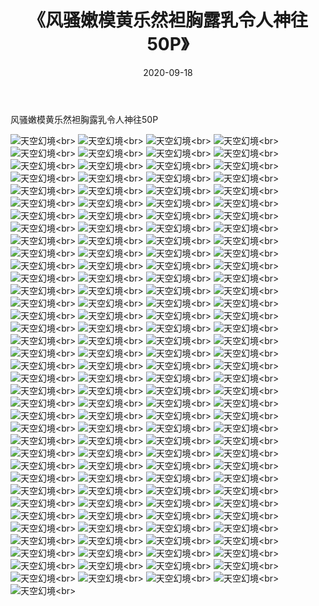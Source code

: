 ﻿---
layout: post
title: 《风骚嫩模黄乐然袒胸露乳令人神往50P》
date: 2020-09-18
img: http://photo.orgx.cf/性感/2020/风骚嫩模黄乐然袒胸露乳令人神往50P/000.jpg
tags: [美女,性感,泳衣]
---

风骚嫩模黄乐然袒胸露乳令人神往50P



![天空幻境](http://photo.orgx.cf/性感/2020/风骚嫩模黄乐然袒胸露乳令人神往50P/001.jpg''天空幻境'')<br>
![天空幻境](http://photo.orgx.cf/性感/2020/风骚嫩模黄乐然袒胸露乳令人神往50P/002.jpg''天空幻境'')<br>
![天空幻境](http://photo.orgx.cf/性感/2020/风骚嫩模黄乐然袒胸露乳令人神往50P/003.jpg''天空幻境'')<br>
![天空幻境](http://photo.orgx.cf/性感/2020/风骚嫩模黄乐然袒胸露乳令人神往50P/004.jpg''天空幻境'')<br>
![天空幻境](http://photo.orgx.cf/性感/2020/风骚嫩模黄乐然袒胸露乳令人神往50P/005.jpg''天空幻境'')<br>
![天空幻境](http://photo.orgx.cf/性感/2020/风骚嫩模黄乐然袒胸露乳令人神往50P/006.jpg''天空幻境'')<br>
![天空幻境](http://photo.orgx.cf/性感/2020/风骚嫩模黄乐然袒胸露乳令人神往50P/007.jpg''天空幻境'')<br>
![天空幻境](http://photo.orgx.cf/性感/2020/风骚嫩模黄乐然袒胸露乳令人神往50P/008.jpg''天空幻境'')<br>
![天空幻境](http://photo.orgx.cf/性感/2020/风骚嫩模黄乐然袒胸露乳令人神往50P/009.jpg''天空幻境'')<br>
![天空幻境](http://photo.orgx.cf/性感/2020/风骚嫩模黄乐然袒胸露乳令人神往50P/010.jpg''天空幻境'')<br>
![天空幻境](http://photo.orgx.cf/性感/2020/风骚嫩模黄乐然袒胸露乳令人神往50P/011.jpg''天空幻境'')<br>
![天空幻境](http://photo.orgx.cf/性感/2020/风骚嫩模黄乐然袒胸露乳令人神往50P/012.jpg''天空幻境'')<br>
![天空幻境](http://photo.orgx.cf/性感/2020/风骚嫩模黄乐然袒胸露乳令人神往50P/013.jpg''天空幻境'')<br>
![天空幻境](http://photo.orgx.cf/性感/2020/风骚嫩模黄乐然袒胸露乳令人神往50P/014.jpg''天空幻境'')<br>
![天空幻境](http://photo.orgx.cf/性感/2020/风骚嫩模黄乐然袒胸露乳令人神往50P/015.jpg''天空幻境'')<br>
![天空幻境](http://photo.orgx.cf/性感/2020/风骚嫩模黄乐然袒胸露乳令人神往50P/016.jpg''天空幻境'')<br>
![天空幻境](http://photo.orgx.cf/性感/2020/风骚嫩模黄乐然袒胸露乳令人神往50P/017.jpg''天空幻境'')<br>
![天空幻境](http://photo.orgx.cf/性感/2020/风骚嫩模黄乐然袒胸露乳令人神往50P/018.jpg''天空幻境'')<br>
![天空幻境](http://photo.orgx.cf/性感/2020/风骚嫩模黄乐然袒胸露乳令人神往50P/019.jpg''天空幻境'')<br>
![天空幻境](http://photo.orgx.cf/性感/2020/风骚嫩模黄乐然袒胸露乳令人神往50P/020.jpg''天空幻境'')<br>
![天空幻境](http://photo.orgx.cf/性感/2020/风骚嫩模黄乐然袒胸露乳令人神往50P/021.jpg''天空幻境'')<br>
![天空幻境](http://photo.orgx.cf/性感/2020/风骚嫩模黄乐然袒胸露乳令人神往50P/022.jpg''天空幻境'')<br>
![天空幻境](http://photo.orgx.cf/性感/2020/风骚嫩模黄乐然袒胸露乳令人神往50P/023.jpg''天空幻境'')<br>
![天空幻境](http://photo.orgx.cf/性感/2020/风骚嫩模黄乐然袒胸露乳令人神往50P/024.jpg''天空幻境'')<br>
![天空幻境](http://photo.orgx.cf/性感/2020/风骚嫩模黄乐然袒胸露乳令人神往50P/025.jpg''天空幻境'')<br>
![天空幻境](http://photo.orgx.cf/性感/2020/风骚嫩模黄乐然袒胸露乳令人神往50P/026.jpg''天空幻境'')<br>
![天空幻境](http://photo.orgx.cf/性感/2020/风骚嫩模黄乐然袒胸露乳令人神往50P/027.jpg''天空幻境'')<br>
![天空幻境](http://photo.orgx.cf/性感/2020/风骚嫩模黄乐然袒胸露乳令人神往50P/028.jpg''天空幻境'')<br>
![天空幻境](http://photo.orgx.cf/性感/2020/风骚嫩模黄乐然袒胸露乳令人神往50P/029.jpg''天空幻境'')<br>
![天空幻境](http://photo.orgx.cf/性感/2020/风骚嫩模黄乐然袒胸露乳令人神往50P/030.jpg''天空幻境'')<br>
![天空幻境](http://photo.orgx.cf/性感/2020/风骚嫩模黄乐然袒胸露乳令人神往50P/031.jpg''天空幻境'')<br>
![天空幻境](http://photo.orgx.cf/性感/2020/风骚嫩模黄乐然袒胸露乳令人神往50P/032.jpg''天空幻境'')<br>
![天空幻境](http://photo.orgx.cf/性感/2020/风骚嫩模黄乐然袒胸露乳令人神往50P/033.jpg''天空幻境'')<br>
![天空幻境](http://photo.orgx.cf/性感/2020/风骚嫩模黄乐然袒胸露乳令人神往50P/034.jpg''天空幻境'')<br>
![天空幻境](http://photo.orgx.cf/性感/2020/风骚嫩模黄乐然袒胸露乳令人神往50P/035.jpg''天空幻境'')<br>
![天空幻境](http://photo.orgx.cf/性感/2020/风骚嫩模黄乐然袒胸露乳令人神往50P/036.jpg''天空幻境'')<br>
![天空幻境](http://photo.orgx.cf/性感/2020/风骚嫩模黄乐然袒胸露乳令人神往50P/037.jpg''天空幻境'')<br>
![天空幻境](http://photo.orgx.cf/性感/2020/风骚嫩模黄乐然袒胸露乳令人神往50P/038.jpg''天空幻境'')<br>
![天空幻境](http://photo.orgx.cf/性感/2020/风骚嫩模黄乐然袒胸露乳令人神往50P/039.jpg''天空幻境'')<br>
![天空幻境](http://photo.orgx.cf/性感/2020/风骚嫩模黄乐然袒胸露乳令人神往50P/040.jpg''天空幻境'')<br>
![天空幻境](http://photo.orgx.cf/性感/2020/风骚嫩模黄乐然袒胸露乳令人神往50P/041.jpg''天空幻境'')<br>
![天空幻境](http://photo.orgx.cf/性感/2020/风骚嫩模黄乐然袒胸露乳令人神往50P/042.jpg''天空幻境'')<br>
![天空幻境](http://photo.orgx.cf/性感/2020/风骚嫩模黄乐然袒胸露乳令人神往50P/043.jpg''天空幻境'')<br>
![天空幻境](http://photo.orgx.cf/性感/2020/风骚嫩模黄乐然袒胸露乳令人神往50P/044.jpg''天空幻境'')<br>
![天空幻境](http://photo.orgx.cf/性感/2020/风骚嫩模黄乐然袒胸露乳令人神往50P/045.jpg''天空幻境'')<br>
![天空幻境](http://photo.orgx.cf/性感/2020/风骚嫩模黄乐然袒胸露乳令人神往50P/046.jpg''天空幻境'')<br>
![天空幻境](http://photo.orgx.cf/性感/2020/风骚嫩模黄乐然袒胸露乳令人神往50P/047.jpg''天空幻境'')<br>
![天空幻境](http://photo.orgx.cf/性感/2020/风骚嫩模黄乐然袒胸露乳令人神往50P/048.jpg''天空幻境'')<br>
![天空幻境](http://photo.orgx.cf/性感/2020/风骚嫩模黄乐然袒胸露乳令人神往50P/049.jpg''天空幻境'')<br>
![天空幻境](http://photo.orgx.cf/性感/2020/风骚嫩模黄乐然袒胸露乳令人神往50P/050.jpg''天空幻境'')<br>
![天空幻境](http://photo.orgx.cf/性感/2020/风骚嫩模黄乐然袒胸露乳令人神往50P/051.jpg''天空幻境'')<br>
![天空幻境](http://photo.orgx.cf/性感/2020/风骚嫩模黄乐然袒胸露乳令人神往50P/052.jpg''天空幻境'')<br>
![天空幻境](http://photo.orgx.cf/性感/2020/风骚嫩模黄乐然袒胸露乳令人神往50P/053.jpg''天空幻境'')<br>
![天空幻境](http://photo.orgx.cf/性感/2020/风骚嫩模黄乐然袒胸露乳令人神往50P/054.jpg''天空幻境'')<br>
![天空幻境](http://photo.orgx.cf/性感/2020/风骚嫩模黄乐然袒胸露乳令人神往50P/055.jpg''天空幻境'')<br>
![天空幻境](http://photo.orgx.cf/性感/2020/风骚嫩模黄乐然袒胸露乳令人神往50P/056.jpg''天空幻境'')<br>
![天空幻境](http://photo.orgx.cf/性感/2020/风骚嫩模黄乐然袒胸露乳令人神往50P/057.jpg''天空幻境'')<br>
![天空幻境](http://photo.orgx.cf/性感/2020/风骚嫩模黄乐然袒胸露乳令人神往50P/058.jpg''天空幻境'')<br>
![天空幻境](http://photo.orgx.cf/性感/2020/风骚嫩模黄乐然袒胸露乳令人神往50P/059.jpg''天空幻境'')<br>
![天空幻境](http://photo.orgx.cf/性感/2020/风骚嫩模黄乐然袒胸露乳令人神往50P/060.jpg''天空幻境'')<br>
![天空幻境](http://photo.orgx.cf/性感/2020/风骚嫩模黄乐然袒胸露乳令人神往50P/061.jpg''天空幻境'')<br>
![天空幻境](http://photo.orgx.cf/性感/2020/风骚嫩模黄乐然袒胸露乳令人神往50P/062.jpg''天空幻境'')<br>
![天空幻境](http://photo.orgx.cf/性感/2020/风骚嫩模黄乐然袒胸露乳令人神往50P/063.jpg''天空幻境'')<br>
![天空幻境](http://photo.orgx.cf/性感/2020/风骚嫩模黄乐然袒胸露乳令人神往50P/064.jpg''天空幻境'')<br>
![天空幻境](http://photo.orgx.cf/性感/2020/风骚嫩模黄乐然袒胸露乳令人神往50P/065.jpg''天空幻境'')<br>
![天空幻境](http://photo.orgx.cf/性感/2020/风骚嫩模黄乐然袒胸露乳令人神往50P/066.jpg''天空幻境'')<br>
![天空幻境](http://photo.orgx.cf/性感/2020/风骚嫩模黄乐然袒胸露乳令人神往50P/067.jpg''天空幻境'')<br>
![天空幻境](http://photo.orgx.cf/性感/2020/风骚嫩模黄乐然袒胸露乳令人神往50P/068.jpg''天空幻境'')<br>
![天空幻境](http://photo.orgx.cf/性感/2020/风骚嫩模黄乐然袒胸露乳令人神往50P/069.jpg''天空幻境'')<br>
![天空幻境](http://photo.orgx.cf/性感/2020/风骚嫩模黄乐然袒胸露乳令人神往50P/070.jpg''天空幻境'')<br>
![天空幻境](http://photo.orgx.cf/性感/2020/风骚嫩模黄乐然袒胸露乳令人神往50P/071.jpg''天空幻境'')<br>
![天空幻境](http://photo.orgx.cf/性感/2020/风骚嫩模黄乐然袒胸露乳令人神往50P/072.jpg''天空幻境'')<br>
![天空幻境](http://photo.orgx.cf/性感/2020/风骚嫩模黄乐然袒胸露乳令人神往50P/073.jpg''天空幻境'')<br>
![天空幻境](http://photo.orgx.cf/性感/2020/风骚嫩模黄乐然袒胸露乳令人神往50P/074.jpg''天空幻境'')<br>
![天空幻境](http://photo.orgx.cf/性感/2020/风骚嫩模黄乐然袒胸露乳令人神往50P/075.jpg''天空幻境'')<br>
![天空幻境](http://photo.orgx.cf/性感/2020/风骚嫩模黄乐然袒胸露乳令人神往50P/076.jpg''天空幻境'')<br>
![天空幻境](http://photo.orgx.cf/性感/2020/风骚嫩模黄乐然袒胸露乳令人神往50P/077.jpg''天空幻境'')<br>
![天空幻境](http://photo.orgx.cf/性感/2020/风骚嫩模黄乐然袒胸露乳令人神往50P/078.jpg''天空幻境'')<br>
![天空幻境](http://photo.orgx.cf/性感/2020/风骚嫩模黄乐然袒胸露乳令人神往50P/079.jpg''天空幻境'')<br>
![天空幻境](http://photo.orgx.cf/性感/2020/风骚嫩模黄乐然袒胸露乳令人神往50P/080.jpg''天空幻境'')<br>
![天空幻境](http://photo.orgx.cf/性感/2020/风骚嫩模黄乐然袒胸露乳令人神往50P/081.jpg''天空幻境'')<br>
![天空幻境](http://photo.orgx.cf/性感/2020/风骚嫩模黄乐然袒胸露乳令人神往50P/082.jpg''天空幻境'')<br>
![天空幻境](http://photo.orgx.cf/性感/2020/风骚嫩模黄乐然袒胸露乳令人神往50P/083.jpg''天空幻境'')<br>
![天空幻境](http://photo.orgx.cf/性感/2020/风骚嫩模黄乐然袒胸露乳令人神往50P/084.jpg''天空幻境'')<br>
![天空幻境](http://photo.orgx.cf/性感/2020/风骚嫩模黄乐然袒胸露乳令人神往50P/085.jpg''天空幻境'')<br>
![天空幻境](http://photo.orgx.cf/性感/2020/风骚嫩模黄乐然袒胸露乳令人神往50P/086.jpg''天空幻境'')<br>
![天空幻境](http://photo.orgx.cf/性感/2020/风骚嫩模黄乐然袒胸露乳令人神往50P/087.jpg''天空幻境'')<br>
![天空幻境](http://photo.orgx.cf/性感/2020/风骚嫩模黄乐然袒胸露乳令人神往50P/088.jpg''天空幻境'')<br>
![天空幻境](http://photo.orgx.cf/性感/2020/风骚嫩模黄乐然袒胸露乳令人神往50P/089.jpg''天空幻境'')<br>
![天空幻境](http://photo.orgx.cf/性感/2020/风骚嫩模黄乐然袒胸露乳令人神往50P/090.jpg''天空幻境'')<br>
![天空幻境](http://photo.orgx.cf/性感/2020/风骚嫩模黄乐然袒胸露乳令人神往50P/091.jpg''天空幻境'')<br>
![天空幻境](http://photo.orgx.cf/性感/2020/风骚嫩模黄乐然袒胸露乳令人神往50P/092.jpg''天空幻境'')<br>
![天空幻境](http://photo.orgx.cf/性感/2020/风骚嫩模黄乐然袒胸露乳令人神往50P/093.jpg''天空幻境'')<br>
![天空幻境](http://photo.orgx.cf/性感/2020/风骚嫩模黄乐然袒胸露乳令人神往50P/094.jpg''天空幻境'')<br>
![天空幻境](http://photo.orgx.cf/性感/2020/风骚嫩模黄乐然袒胸露乳令人神往50P/095.jpg''天空幻境'')<br>
![天空幻境](http://photo.orgx.cf/性感/2020/风骚嫩模黄乐然袒胸露乳令人神往50P/096.jpg''天空幻境'')<br>
![天空幻境](http://photo.orgx.cf/性感/2020/风骚嫩模黄乐然袒胸露乳令人神往50P/097.jpg''天空幻境'')<br>
![天空幻境](http://photo.orgx.cf/性感/2020/风骚嫩模黄乐然袒胸露乳令人神往50P/098.jpg''天空幻境'')<br>
![天空幻境](http://photo.orgx.cf/性感/2020/风骚嫩模黄乐然袒胸露乳令人神往50P/099.jpg''天空幻境'')<br>
![天空幻境](http://photo.orgx.cf/性感/2020/风骚嫩模黄乐然袒胸露乳令人神往50P/100.jpg''天空幻境'')<br>
![天空幻境](http://photo.orgx.cf/性感/2020/风骚嫩模黄乐然袒胸露乳令人神往50P/101.jpg''天空幻境'')<br>
![天空幻境](http://photo.orgx.cf/性感/2020/风骚嫩模黄乐然袒胸露乳令人神往50P/102.jpg''天空幻境'')<br>
![天空幻境](http://photo.orgx.cf/性感/2020/风骚嫩模黄乐然袒胸露乳令人神往50P/103.jpg''天空幻境'')<br>
![天空幻境](http://photo.orgx.cf/性感/2020/风骚嫩模黄乐然袒胸露乳令人神往50P/104.jpg''天空幻境'')<br>
![天空幻境](http://photo.orgx.cf/性感/2020/风骚嫩模黄乐然袒胸露乳令人神往50P/105.jpg''天空幻境'')<br>
![天空幻境](http://photo.orgx.cf/性感/2020/风骚嫩模黄乐然袒胸露乳令人神往50P/106.jpg''天空幻境'')<br>
![天空幻境](http://photo.orgx.cf/性感/2020/风骚嫩模黄乐然袒胸露乳令人神往50P/107.jpg''天空幻境'')<br>
![天空幻境](http://photo.orgx.cf/性感/2020/风骚嫩模黄乐然袒胸露乳令人神往50P/108.jpg''天空幻境'')<br>
![天空幻境](http://photo.orgx.cf/性感/2020/风骚嫩模黄乐然袒胸露乳令人神往50P/109.jpg''天空幻境'')<br>
![天空幻境](http://photo.orgx.cf/性感/2020/风骚嫩模黄乐然袒胸露乳令人神往50P/110.jpg''天空幻境'')<br>
![天空幻境](http://photo.orgx.cf/性感/2020/风骚嫩模黄乐然袒胸露乳令人神往50P/111.jpg''天空幻境'')<br>
![天空幻境](http://photo.orgx.cf/性感/2020/风骚嫩模黄乐然袒胸露乳令人神往50P/112.jpg''天空幻境'')<br>
![天空幻境](http://photo.orgx.cf/性感/2020/风骚嫩模黄乐然袒胸露乳令人神往50P/113.jpg''天空幻境'')<br>
![天空幻境](http://photo.orgx.cf/性感/2020/风骚嫩模黄乐然袒胸露乳令人神往50P/114.jpg''天空幻境'')<br>
![天空幻境](http://photo.orgx.cf/性感/2020/风骚嫩模黄乐然袒胸露乳令人神往50P/115.jpg''天空幻境'')<br>
![天空幻境](http://photo.orgx.cf/性感/2020/风骚嫩模黄乐然袒胸露乳令人神往50P/116.jpg''天空幻境'')<br>
![天空幻境](http://photo.orgx.cf/性感/2020/风骚嫩模黄乐然袒胸露乳令人神往50P/117.jpg''天空幻境'')<br>
![天空幻境](http://photo.orgx.cf/性感/2020/风骚嫩模黄乐然袒胸露乳令人神往50P/118.jpg''天空幻境'')<br>
![天空幻境](http://photo.orgx.cf/性感/2020/风骚嫩模黄乐然袒胸露乳令人神往50P/119.jpg''天空幻境'')<br>
![天空幻境](http://photo.orgx.cf/性感/2020/风骚嫩模黄乐然袒胸露乳令人神往50P/120.jpg''天空幻境'')<br>
![天空幻境](http://photo.orgx.cf/性感/2020/风骚嫩模黄乐然袒胸露乳令人神往50P/121.jpg''天空幻境'')<br>
![天空幻境](http://photo.orgx.cf/性感/2020/风骚嫩模黄乐然袒胸露乳令人神往50P/122.jpg''天空幻境'')<br>
![天空幻境](http://photo.orgx.cf/性感/2020/风骚嫩模黄乐然袒胸露乳令人神往50P/123.jpg''天空幻境'')<br>
![天空幻境](http://photo.orgx.cf/性感/2020/风骚嫩模黄乐然袒胸露乳令人神往50P/124.jpg''天空幻境'')<br>
![天空幻境](http://photo.orgx.cf/性感/2020/风骚嫩模黄乐然袒胸露乳令人神往50P/125.jpg''天空幻境'')<br>
![天空幻境](http://photo.orgx.cf/性感/2020/风骚嫩模黄乐然袒胸露乳令人神往50P/126.jpg''天空幻境'')<br>
![天空幻境](http://photo.orgx.cf/性感/2020/风骚嫩模黄乐然袒胸露乳令人神往50P/127.jpg''天空幻境'')<br>
![天空幻境](http://photo.orgx.cf/性感/2020/风骚嫩模黄乐然袒胸露乳令人神往50P/128.jpg''天空幻境'')<br>
![天空幻境](http://photo.orgx.cf/性感/2020/风骚嫩模黄乐然袒胸露乳令人神往50P/129.jpg''天空幻境'')<br>
![天空幻境](http://photo.orgx.cf/性感/2020/风骚嫩模黄乐然袒胸露乳令人神往50P/130.jpg''天空幻境'')<br>
![天空幻境](http://photo.orgx.cf/性感/2020/风骚嫩模黄乐然袒胸露乳令人神往50P/131.jpg''天空幻境'')<br>
![天空幻境](http://photo.orgx.cf/性感/2020/风骚嫩模黄乐然袒胸露乳令人神往50P/132.jpg''天空幻境'')<br>
![天空幻境](http://photo.orgx.cf/性感/2020/风骚嫩模黄乐然袒胸露乳令人神往50P/133.jpg''天空幻境'')<br>
![天空幻境](http://photo.orgx.cf/性感/2020/风骚嫩模黄乐然袒胸露乳令人神往50P/134.jpg''天空幻境'')<br>
![天空幻境](http://photo.orgx.cf/性感/2020/风骚嫩模黄乐然袒胸露乳令人神往50P/135.jpg''天空幻境'')<br>
![天空幻境](http://photo.orgx.cf/性感/2020/风骚嫩模黄乐然袒胸露乳令人神往50P/136.jpg''天空幻境'')<br>
![天空幻境](http://photo.orgx.cf/性感/2020/风骚嫩模黄乐然袒胸露乳令人神往50P/137.jpg''天空幻境'')<br>
![天空幻境](http://photo.orgx.cf/性感/2020/风骚嫩模黄乐然袒胸露乳令人神往50P/138.jpg''天空幻境'')<br>
![天空幻境](http://photo.orgx.cf/性感/2020/风骚嫩模黄乐然袒胸露乳令人神往50P/139.jpg''天空幻境'')<br>
![天空幻境](http://photo.orgx.cf/性感/2020/风骚嫩模黄乐然袒胸露乳令人神往50P/140.jpg''天空幻境'')<br>
![天空幻境](http://photo.orgx.cf/性感/2020/风骚嫩模黄乐然袒胸露乳令人神往50P/141.jpg''天空幻境'')<br>
![天空幻境](http://photo.orgx.cf/性感/2020/风骚嫩模黄乐然袒胸露乳令人神往50P/142.jpg''天空幻境'')<br>
![天空幻境](http://photo.orgx.cf/性感/2020/风骚嫩模黄乐然袒胸露乳令人神往50P/143.jpg''天空幻境'')<br>
![天空幻境](http://photo.orgx.cf/性感/2020/风骚嫩模黄乐然袒胸露乳令人神往50P/144.jpg''天空幻境'')<br>
![天空幻境](http://photo.orgx.cf/性感/2020/风骚嫩模黄乐然袒胸露乳令人神往50P/145.jpg''天空幻境'')<br>